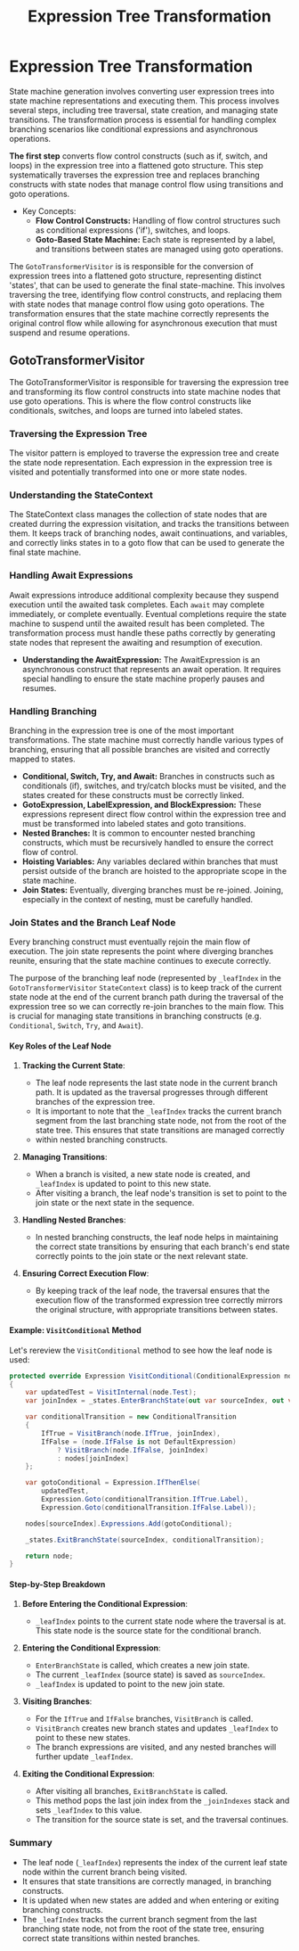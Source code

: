 ﻿---
layout: default
title: Expression Tree Transformation
parent: State Machines
nav_order: 2
---
# Expression Tree Transformation

State machine generation involves converting user expression trees into state machine representations and executing them.
This process involves several steps, including tree traversal, state creation, and managing state transitions. The transformation
process is essential for handling complex branching scenarios like conditional expressions and asynchronous operations.

**The first step** converts flow control constructs (such as if, switch, and loops) in the expression tree into a flattened goto 
structure. This step systematically traverses the expression tree and replaces branching constructs with state nodes that manage 
control flow using transitions and goto operations.

- Key Concepts:
    - **Flow Control Constructs:** Handling of flow control structures such as conditional expressions ('if'), switches, and loops.
    - **Goto-Based State Machine:** Each state is represented by a label, and transitions between states are managed using goto operations.

The `GotoTransformerVisitor` is  is responsible for the conversion of expression trees into a flattened goto structure, representing
distinct 'states', that can be used to generate the final state-machine. This involves traversing the tree, identifying flow control
constructs, and replacing them with state nodes that manage control flow using goto operations. The transformation ensures that the
state machine correctly represents the original control flow while allowing for asynchronous execution that must suspend and resume
operations.

## GotoTransformerVisitor
The GotoTransformerVisitor is responsible for traversing the expression tree and transforming its flow control constructs into 
state machine nodes that use goto operations. This is where the flow control constructs like conditionals, switches, and loops are
turned into labeled states.

### Traversing the Expression Tree
The visitor pattern is employed to traverse the expression tree and create the state node representation. Each expression in the 
expression tree is visited and potentially transformed into one or more state nodes.

### Understanding the StateContext
The StateContext class manages the collection of state nodes that are created durring the expression visitation, and tracks the 
transitions between them. It keeps track of branching nodes, await continuations, and variables, and correctly links states in to
a goto flow that can be used to generate the final state machine.

### Handling Await Expressions
Await expressions introduce additional complexity because they suspend execution until the awaited task completes. Each `await` 
may complete immediately, or complete eventually. Eventual completions require the state machine to suspend until the awaited result
has been completed. The transformation process must handle these paths correctly by generating state nodes that represent the 
awaiting and resumption of execution.

- **Understanding the AwaitExpression:** The AwaitExpression is an asynchronous construct that represents an await operation. 
  It requires special handling to ensure the state machine properly pauses and resumes.

### Handling Branching
Branching in the expression tree is one of the most important transformations. The state machine must correctly handle various types of
branching, ensuring that all possible branches are visited and correctly mapped to states.

- **Conditional, Switch, Try, and Await:** Branches in constructs such as conditionals (if), switches, and try/catch blocks must be visited, 
  and the states created for these constructs must be correctly linked.
- **GotoExpression, LabelExpression, and BlockExpression:** These expressions represent direct flow control within the expression tree and 
  must be transformed into labeled states and goto transitions.
- **Nested Branches:** It is common to encounter nested branching constructs, which must be recursively handled to ensure the correct flow of 
  control.
- **Hoisting Variables:** Any variables declared within branches that must persist outside of the branch are hoisted to the appropriate scope 
  in the state machine.
- **Join States:** Eventually, diverging branches must be re-joined. Joining, especially in the context of nesting, must be carefully handled.

### Join States and the Branch Leaf Node

Every branching construct must eventually rejoin the main flow of execution. The join state represents the point where diverging branches
reunite, ensuring that the state machine continues to execute correctly.

The purpose of the branching leaf node (represented by `_leafIndex` in the `GotoTransformerVisitor` `StateContext` class)
is to keep track of the current state node at the end of the current branch path during the traversal of the expression
tree so we can correctly re-join branches to the main flow. This is crucial for managing state transitions in branching constructs 
(e.g. `Conditional`, `Switch`, `Try`, and `Await`).

#### Key Roles of the Leaf Node

1. **Tracking the Current State**:
   - The leaf node represents the last state node in the current branch path. It is updated as the traversal
     progresses through different branches of the expression tree.
   - It is important to note that the `_leafIndex` tracks the current branch segment from the last branching
     state node, not from the root of the state tree. This ensures that state transitions are managed correctly
   - within nested branching constructs.

2. **Managing Transitions**:
   - When a branch is visited, a new state node is created, and `_leafIndex` is updated to point to this new state.
   - After visiting a branch, the leaf node's transition is set to point to the join state or the next state in the sequence.

3. **Handling Nested Branches**:
   - In nested branching constructs, the leaf node helps in maintaining the correct state transitions by ensuring
     that each branch's end state correctly points to the join state or the next relevant state.

4. **Ensuring Correct Execution Flow**:
   - By keeping track of the leaf node, the traversal ensures that the execution flow of the transformed expression tree
     correctly mirrors the original structure, with appropriate transitions between states.

#### Example: `VisitConditional` Method

Let's rereview the `VisitConditional` method to see how the leaf node is used:

```csharp
protected override Expression VisitConditional(ConditionalExpression node) 
{ 
    var updatedTest = VisitInternal(node.Test);
    var joinIndex = _states.EnterBranchState(out var sourceIndex, out var nodes);

    var conditionalTransition = new ConditionalTransition
    {
        IfTrue = VisitBranch(node.IfTrue, joinIndex),
        IfFalse = (node.IfFalse is not DefaultExpression)
            ? VisitBranch(node.IfFalse, joinIndex)
            : nodes[joinIndex]
    };

    var gotoConditional = Expression.IfThenElse(
        updatedTest,
        Expression.Goto(conditionalTransition.IfTrue.Label),
        Expression.Goto(conditionalTransition.IfFalse.Label));

    nodes[sourceIndex].Expressions.Add(gotoConditional);

    _states.ExitBranchState(sourceIndex, conditionalTransition);

    return node;
}
```

#### Step-by-Step Breakdown

1. **Before Entering the Conditional Expression**:
   - `_leafIndex` points to the current state node where the traversal is at. This state node is the source state for the conditional branch.

2. **Entering the Conditional Expression**:
   - `EnterBranchState` is called, which creates a new join state.
   - The current `_leafIndex` (source state) is saved as `sourceIndex`.
   - `_leafIndex` is updated to point to the new join state.

3. **Visiting Branches**:
   - For the `IfTrue` and `IfFalse` branches, `VisitBranch` is called.
   - `VisitBranch` creates new branch states and updates `_leafIndex` to point to these new states.
   - The branch expressions are visited, and any nested branches will further update `_leafIndex`.

4. **Exiting the Conditional Expression**:
   - After visiting all branches, `ExitBranchState` is called.
   - This method pops the last join index from the `_joinIndexes` stack and sets `_leafIndex` to this value.
   - The transition for the source state is set, and the traversal continues.

### Summary

- The leaf node (`_leafIndex`)  represents the index of the current leaf state node within the current branch being visited.
- It ensures that state transitions are correctly managed, in branching constructs.
- It is updated when new states are added and when entering or exiting branching constructs.
- The `_leafIndex` tracks the current branch segment from the last branching state node, not from the root of the state tree,
  ensuring correct state transitions within nested branches. 


